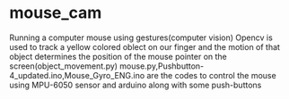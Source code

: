 # mouse_cam
Running a computer mouse using gestures(computer vision) 
Opencv is used to track a yellow colored oblect on our finger and the motion of that object determines the position of the mouse pointer on the screen(object_movement.py)
mouse.py,Pushbutton-4_updated.ino,Mouse_Gyro_ENG.ino are the codes to control the mouse using MPU-6050 sensor and arduino along with some push-buttons
